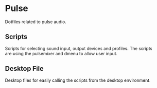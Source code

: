 # Pulse

Dotfiles related to pulse audio.

## Scripts

Scripts for selecting sound input, output devices and profiles.
The scripts are using the pulsemixer and dmenu to allow user input.


## Desktop File

Desktop files for easily calling the scripts from the desktop environment.
